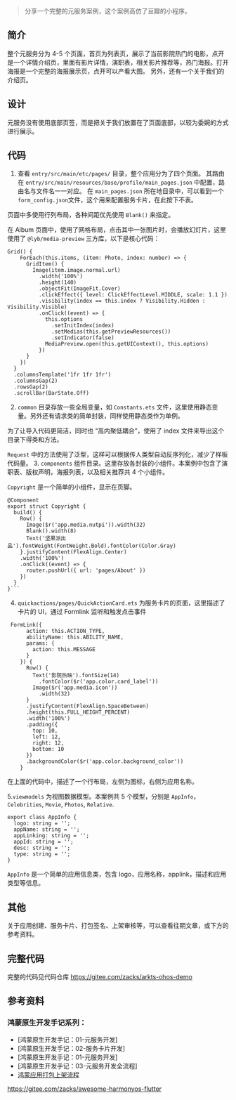 > 分享一个完整的元服务案例，这个案例高仿了豆瓣的小程序。

## 简介

整个元服务分为 4-5 个页面，首页为列表页，展示了当前影院热门的电影，点开是一个详情介绍页，里面有影片详情，演职表，相关影片推荐等，热门海报。打开海报是一个完整的海报展示页，点开可以产看大图。
另外，还有一个关于我们的介绍页。

## 设计

元服务没有使用底部页签，而是把关于我们放置在了页面底部，以较为委婉的方式进行展示。

## 代码

1. 查看 `entry/src/main/etc/pages/` 目录，整个应用分为了四个页面。
其路由在 `entry/src/main/resources/base/profile/main_pages.json` 中配置，路由名与文件名一一对应。
在 `main_pages.json` 所在地目录中，可以看到一个 `form_config.json`文件，这个用来配置服务卡片，在此按下不表。

页面中多使用行列布局，各种间距优先使用 `Blank()` 来指定。

在 Album 页面中，使用了网格布局，点击其中一张图片时，会播放幻灯片，这里使用了 `@lyb/media-preview` 三方库，以下是核心代码：

```ets
Grid() {
    ForEach(this.items, (item: Photo, index: number) => {
      GridItem() {
        Image(item.image.normal.url)
          .width('100%')
          .height(140)
          .objectFit(ImageFit.Cover)
          .clickEffect({ level: ClickEffectLevel.MIDDLE, scale: 1.1 })
          .visibility(index == this.index ? Visibility.Hidden : Visibility.Visible)
          .onClick((event) => {
            this.options
              .setInitIndex(index)
              .setMedias(this.getPreviewResources())
              .setIndicator(false)
            MediaPreview.open(this.getUIContext(), this.options)
          })
      }
    })
  }
  .columnsTemplate('1fr 1fr 1fr')
  .columnsGap(2)
  .rowsGap(2)
  .scrollBar(BarState.Off)

```

 2.  `common` 目录存放一些全局变量，如 `Constants.ets` 文件，这里使用静态变量。另外还有请求类的简单封装，同样使用静态类作为单例。

为了让导入代码更简洁，同时也 “高内聚低耦合”，使用了 index 文件来导出这个目录下得类和方法。

`Request` 中的方法使用了泛型，这样可以根据传人类型自动反序列化，减少了样板代码量。
3. `components` 组件目录。这里存放各封装的小组件。本案例中包含了演职表、版权声明，海报列表，以及相关推荐共 4 个小组件。


`Copyright` 是一个简单的小组件，显示在页脚。

```ets
@Component
export struct Copyright {
  build() {
    Row() {
      Image($r('app.media.nutpi')).width(32)
      Blank().width(8)
      Text('坚果派出品').fontWeight(FontWeight.Bold).fontColor(Color.Gray)
    }.justifyContent(FlexAlign.Center)
    .width('100%')
    .onClick((event) => {
      router.pushUrl({ url: 'pages/About' })
    })
  }
}```

```
4. `quickactions/pages/QuickActionCard.ets` 为服务卡片的页面，这里描述了卡片的 UI，通过 Formlink 监听和触发点击事件

```ets
 FormLink({
      action: this.ACTION_TYPE,
      abilityName: this.ABILITY_NAME,
      params: {
        action: this.MESSAGE
      }
    }) {
      Row() {
        Text('影院热映').fontSize(14)
          .fontColor($r('app.color.card_label'))
        Image($r('app.media.icon'))
          .width(32)
      }
      .justifyContent(FlexAlign.SpaceBetween)
      .height(this.FULL_HEIGHT_PERCENT)
      .width('100%')
      .padding({
        top: 10,
        left: 12,
        right: 12,
        bottom: 10
      })
      .backgroundColor($r('app.color.background_color'))
    }
```
在上面的代码中，描述了一个行布局，左侧为图标，右侧为应用名称。

5.`viewmodels` 为视图数据模型。本案例共 5 个模型，分别是 `AppInfo`，`Celebrities`, `Movie`, `Photos`, `Relative`.

```ets
export class AppInfo {
  logo: string = '';
  appName: string = '';
  appLinking: string = '';
  appId: string = '';
  desc: string = '';
  type: string = '';
}
```
`AppInfo` 是一个简单的应用信息类，包含 logo，应用名称，applink，描述和应用类型等信息。

## 其他

关于应用创建、服务卡片、打包签名、上架审核等，可以查看往期文章，或下方的参考资料。

## 完整代码

完整的代码见代码仓库
https://gitee.com/zacks/arkts-ohos-demo

## 参考资料
### 鸿蒙原生开发手记系列：
- [鸿蒙原生开发手记：01-元服务开发]
- [鸿蒙原生开发手记：02-服务卡片开发]
- [鸿蒙原生开发手记：01-元服务开发]
- [鸿蒙原生开发手记：03-元服务开发全流程]
- [鸿蒙应用打包上架流程](https://gitee.com/zacks/awesome-harmonyos-flutter/blob/master/%E9%B8%BF%E8%92%99%20Flutter%20%E5%AE%9E%E6%88%98/%E9%B8%BF%E8%92%99Flutter%E5%AE%9E%E6%88%98%EF%BC%9A13-%E9%B8%BF%E8%92%99%E5%BA%94%E7%94%A8%E6%89%93%E5%8C%85%E4%B8%8A%E6%9E%B6%E6%B5%81%E7%A8%8B.md)

https://gitee.com/zacks/awesome-harmonyos-flutter